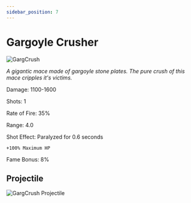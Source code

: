```yaml
---
sidebar_position: 7
---
```


# Gargoyle Crusher

![GargCrush](https://vwiki.valorserver.com/api/item/picture/gargoyle%20crusher)

<i>A gigantic mace made of gargoyle stone plates. The pure crush of this mace cripples it's victims.</i>

Damage: 1100-1600

Shots: 1

Rate of Fire: 35% 

Range: 4.0

Shot Effect: Paralyzed for 0.6 seconds

    +100% Maximum HP

Fame Bonus: 8%

## Projectile

![GargCrush Projectile](https://cdn.discordapp.com/attachments/948363241631916122/950420834726584340/crusher.gif)
